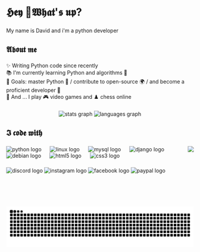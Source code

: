 <h1 align="left">𝕳𝖊𝖞 👾𝖂𝖍𝖆𝖙'𝖘 𝖚𝖕?</h1>

###

<p align="left">My name is David and i'm a python developer</p>

###

<h2 align="left">𝕬𝖇𝖔𝖚𝖙 𝖒𝖊</h2>

###

<p align="left">✨ Writing Python code since recently<br>📚 I'm currently learning Python and algorithms 🔧<br>🎯 Goals: master Python 🐍 / contribute to open-source 🌍 / and become a proficient developer 🚀<br>🎸 And ... I play 🎮 video games and ♟️ chess online</p>

###

<div align="center">
  <img src="https://github-readme-stats.vercel.app/api?username=GREND-LEARD&hide_title=false&hide_rank=false&show_icons=true&include_all_commits=true&count_private=true&disable_animations=false&theme=dracula&locale=en&hide_border=false" height="150" alt="stats graph"  />
  <img src="https://github-readme-stats.vercel.app/api/top-langs?username=GREND-LEARD&locale=en&hide_title=false&layout=compact&card_width=320&langs_count=5&theme=dracula&hide_border=false" height="150" alt="languages graph"  />
</div>

###

<h2 align="left">𝕴 𝖈𝖔𝖉𝖊 𝖜𝖎𝖙𝖍</h2>

###

<img align="right" height="162" src="https://cdn.dribbble.com/users/416610/screenshots/4801105/coding_desk_flat_vector_ui_ux_design_illustration_motion_animation_gif2.gif"  />

###

<div align="left">
  <img src="https://cdn.jsdelivr.net/gh/devicons/devicon/icons/python/python-original.svg" height="45" alt="python logo"  />
  <img width="15" />
  <img src="https://cdn.jsdelivr.net/gh/devicons/devicon/icons/linux/linux-original.svg" height="45" alt="linux logo"  />
  <img width="15" />
  <img src="https://cdn.jsdelivr.net/gh/devicons/devicon/icons/mysql/mysql-original.svg" height="45" alt="mysql logo"  />
  <img width="15" />
  <img src="https://cdn.jsdelivr.net/gh/devicons/devicon/icons/django/django-plain.svg" height="45" alt="django logo"  />
  <img width="15" />
  <img src="https://cdn.jsdelivr.net/gh/devicons/devicon/icons/debian/debian-original.svg" height="45" alt="debian logo"  />
  <img width="15" />
  <img src="https://cdn.jsdelivr.net/gh/devicons/devicon/icons/html5/html5-original.svg" height="45" alt="html5 logo"  />
  <img width="15" />
  <img src="https://cdn.jsdelivr.net/gh/devicons/devicon/icons/css3/css3-original.svg" height="45" alt="css3 logo"  />
</div>

###

<div align="left">
  <img src="https://img.shields.io/static/v1?message=Discord&logo=discord&label=&color=7289DA&logoColor=white&labelColor=&style=for-the-badge" height="40" alt="discord logo"  />
  <img src="https://img.shields.io/static/v1?message=Instagram&logo=instagram&label=&color=E4405F&logoColor=white&labelColor=&style=for-the-badge" height="40" alt="instagram logo"  />
  <img src="https://img.shields.io/static/v1?message=Facebook&logo=facebook&label=&color=1877F2&logoColor=white&labelColor=&style=for-the-badge" height="40" alt="facebook logo"  />
  <img src="https://img.shields.io/static/v1?message=PayPal&logo=paypal&label=&color=00457C&logoColor=white&labelColor=&style=for-the-badge" height="40" alt="paypal logo"  />
</div>

###

<br clear="both">

<img src="https://raw.githubusercontent.com/GREND-LEARD/GREND-LEARD/output/snake.svg" alt="Snake animation" />

###
